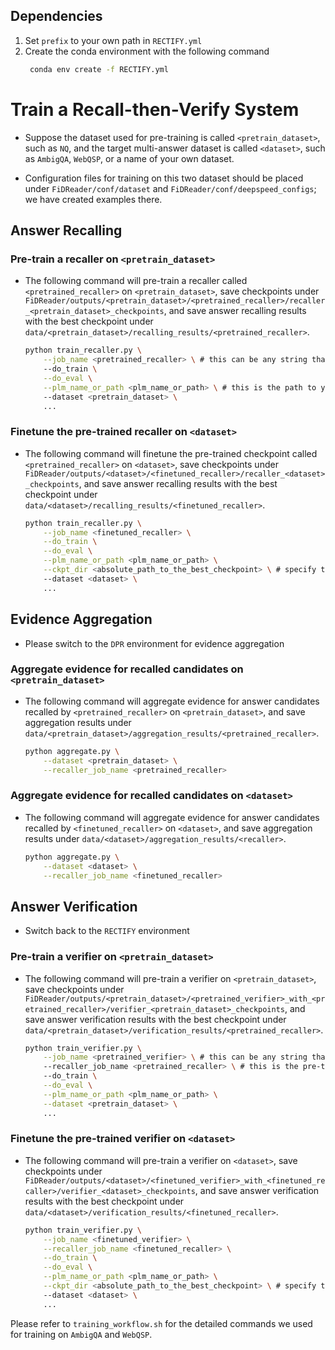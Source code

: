 ## Dependencies

1. Set `prefix` to your own path in `RECTIFY.yml`
2. Create the conda environment with the following command
   ```bash
    conda env create -f RECTIFY.yml
    ```

# Train a Recall-then-Verify System

* Suppose the dataset used for pre-training is called `<pretrain_dataset>`, such as `NQ`, and the target multi-answer dataset is called `<dataset>`, such as `AmbigQA`, `WebQSP`, or a name of your own dataset.

* Configuration files for training on this two dataset should be placed under `FiDReader/conf/dataset` and `FiDReader/conf/deepspeed_configs`; we have created examples there.

## Answer Recalling

### Pre-train a recaller on `<pretrain_dataset>`

* The following command will pre-train a recaller called `<pretrained_recaller>` on `<pretrain_dataset>`, save checkpoints under `FiDReader/outputs/<pretrain_dataset>/<pretrained_recaller>/recaller_<pretrain_dataset>_checkpoints`, and save answer recalling results with the best checkpoint under `data/<pretrain_dataset>/recalling_results/<pretrained_recaller>`.

    ```bash
    python train_recaller.py \
        --job_name <pretrained_recaller> \ # this can be any string that uniquely tags the recaller, such as `recaller_neg-0.1_t5-base` which denotes a recaller trained with t5-base and $\alpha_{neg}=0.1$
        --do_train \
        --do_eval \
        --plm_name_or_path <plm_name_or_path> \ # this is the path to your cached pre-trained LM which will be used to initialize the recaller
        --dataset <pretrain_dataset> \
        ...
    ```

### Finetune the pre-trained recaller on `<dataset>`

* The following command will finetune the pre-trained checkpoint called `<pretrained_recaller>` on `<dataset>`, save checkpoints under `FiDReader/outputs/<dataset>/<finetuned_recaller>/recaller_<dataset>_checkpoints`, and save answer recalling results with the best checkpoint under `data/<dataset>/recalling_results/<finetuned_recaller>`.

    ```bash
    python train_recaller.py \
        --job_name <finetuned_recaller> \
        --do_train \
        --do_eval \
        --plm_name_or_path <plm_name_or_path> \
        --ckpt_dir <absolute_path_to_the_best_checkpoint> \ # specify the best pre-trained recaller here which will be used for initialization
        --dataset <dataset> \
        ...
    ```

## Evidence Aggregation

* Please switch to the `DPR` environment for evidence aggregation

### Aggregate evidence for recalled candidates on `<pretrain_dataset>`

* The following command will aggregate evidence for answer candidates recalled by `<pretrained_recaller>` on `<pretrain_dataset>`, and save aggregation results under `data/<pretrain_dataset>/aggregation_results/<pretrained_recaller>`.

    ```bash
    python aggregate.py \
        --dataset <pretrain_dataset> \
        --recaller_job_name <pretrained_recaller>
    ```

### Aggregate evidence for recalled candidates on `<dataset>`

* The following command will aggregate evidence for answer candidates recalled by `<finetuned_recaller>` on `<dataset>`, and save aggregation results under `data/<dataset>/aggregation_results/<recaller>`.

    ```bash
    python aggregate.py \
        --dataset <dataset> \
        --recaller_job_name <finetuned_recaller>
    ```

## Answer Verification

* Switch back to the `RECTIFY` environment

### Pre-train a verifier on `<pretrain_dataset>`

* The following command will pre-train a verifier on `<pretrain_dataset>`, save checkpoints under `FiDReader/outputs/<pretrain_dataset>/<pretrained_verifier>_with_<pretrained_recaller>/verifier_<pretrain_dataset>_checkpoints`, and save answer verification results with the best checkpoint under `data/<pretrain_dataset>/verification_results/<pretrained_recaller>`.

    ```bash
    python train_verifier.py \
        --job_name <pretrained_verifier> \ # this can be any string that uniquely tags the verifier
        --recaller_job_name <pretrained_recaller> \ # this is the pre-trained recaller paired with the verifier
        --do_train \
        --do_eval \
        --plm_name_or_path <plm_name_or_path> \
        --dataset <pretrain_dataset> \
        ...
    ```

### Finetune the pre-trained verifier on `<dataset>`

* The following command will pre-train a verifier on `<dataset>`, save checkpoints under `FiDReader/outputs/<dataset>/<finetuned_verifier>_with_<finetuned_recaller>/verifier_<dataset>_checkpoints`, and save answer verification results with the best checkpoint under `data/<dataset>/verification_results/<finetuned_recaller>`.

    ```bash
    python train_verifier.py \
        --job_name <finetuned_verifier> \
        --recaller_job_name <finetuned_recaller> \
        --do_train \
        --do_eval \
        --plm_name_or_path <plm_name_or_path> \
        --ckpt_dir <absolute_path_to_the_best_checkpoint> \ # specify the best pre-trained verifier here which will be used for initialization
        --dataset <dataset> \
        ...
    ```

Please refer to `training_workflow.sh` for the detailed commands we used for training on `AmbigQA` and `WebQSP`.
